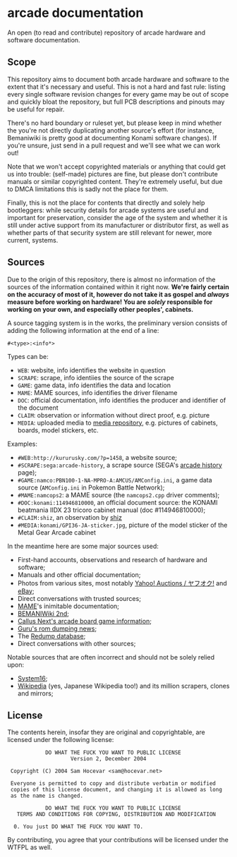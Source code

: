 # arcade documentation

An open (to read and contribute) repository of arcade hardware and software documentation.

## Scope

This repository aims to document both arcade hardware and software to the extent that it's necessary and useful.
This is not a hard and fast rule: listing every single software revision changes for every game may be out of scope and quickly bloat the repository,
but full PCB descriptions and pinouts may be useful for repair.

There's no hard boundary or ruleset yet, but please keep in mind whether the you're not directly duplicating another source's effort
(for instance, Bemaniwiki is pretty good at documenting Konami software changes).
If you're unsure, just send in a pull request and we'll see what we can work out!

Note that we won't accept copyrighted materials or anything that could get us into trouble:
(self-made) pictures are fine, but please don't contribute manuals or similar copyrighted content.
They're extremely useful, but due to DMCA limitations this is sadly not the place for them.

Finally, this is not the place for contents that directly and solely help bootleggers:
while security details for arcade systems are useful and important for preservation,
consider the age of the system and whether it is still under active support from its manufacturer or distributor first,
as well as whether parts of that security system are still relevant for newer, more current, systems.

## Sources

Due to the origin of this repository, there is almost no information of the sources of the information contained within it right now.
**We're fairly certain on the accuracy of most of it, however do not take it as gospel and *always* measure before working on hardware!
You are *solely* responsible for working on your own, and especially other peoples', cabinets.**

A source tagging system is in the works, the preliminary version consists of adding the following information at the end of a line:

`#<type>:<info*>`

Types can be:

* `WEB`: website, info identifies the website in question
* `SCRAPE`: scrape, info identiies the source of the scrape
* `GAME`: game data, info identifies the data and location
* `MAME`: MAME sources, info identifies the driver filename
* `DOC`: official documentation, info identifies the producer and identifier of the document
* `CLAIM`: observation or information without direct proof, e.g. picture
* `MEDIA`: uploaded media to [media repository](https://github.com/Shizmob/arcade-docs-media), e.g. pictures of
  cabinets, boards, model stickers, etc.

Examples:

* `#WEB:http://kururusky.com/?p=1458`, a website source;
* `#SCRAPE:sega:arcade-history`, a scrape source (SEGA's [arcade history](https://sega.jp/history/arcade) page);
* `#GAME:namco:PBN100-1-NA-MPRO-A:AMCUS/AMConfig.ini`, a game data source (`AMConfig.ini` in Pokemon Battle Network);
* `#MAME:namcops2`: a MAME source (the `namcops2.cpp` driver comments);
* `#DOC:konami:114946810000`, an official document source: the KONAMI beatmania IIDX 23 tricoro cabinet manual (doc #114946810000);
* `#CLAIM:shiz`, an observation by [shiz](https://github.com/Shizmob)
* `#MEDIA:konami/GPI36-JA-sticker.jpg`, picture of the model sticker of the Metal Gear Arcade cabinet

In the meantime here are some major sources used:

* First-hand accounts, observations and research of hardware and software;
* Manuals and other official documentation;
* Photos from various sites, most notably [Yahoo! Auctions / ヤフオク!](https://auctions.yahoo.co.jp/) and [eBay](https://ebay.com);
* Direct conversations with trusted sources;
* [MAME](https://git.redump.net/mame/)'s inimitable documentation;
* [BEMANIWiki 2nd](bemaniwiki.com/);
* [Callus Next's arcade board game information](http://callusnext.com/pcbs/);
* [Guru's rom dumping news](https://members.iinet.net.au/~lantra9jp1_nbn/gurudumps/);
* The [Redump database](http://redump.org/);
* Direct conversations with other sources;

Notable sources that are often incorrect and should not be solely relied upon:

* [System16](https://www.system16.com/);
* [Wikipedia](https://en.wikipedia.org) (yes, Japanese Wikipedia too!) and its million scrapers, clones and mirrors;


## License

The contents herein, insofar they are original and copyrightable, are licensed under the following license:

```
            DO WHAT THE FUCK YOU WANT TO PUBLIC LICENSE
                    Version 2, December 2004

 Copyright (C) 2004 Sam Hocevar <sam@hocevar.net>

 Everyone is permitted to copy and distribute verbatim or modified
 copies of this license document, and changing it is allowed as long
 as the name is changed.

            DO WHAT THE FUCK YOU WANT TO PUBLIC LICENSE
   TERMS AND CONDITIONS FOR COPYING, DISTRIBUTION AND MODIFICATION

  0. You just DO WHAT THE FUCK YOU WANT TO.
```

By contributing, you agree that your contributions will be licensed under the WTFPL as well.

